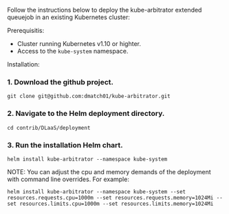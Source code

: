 Follow the instructions below to deploy the kube-arbitrator extended queuejob in an existing Kubernetes cluster:

Prerequisitis:
- Cluster running Kubernetes v1.10 or highter.
- Access to the `kube-system` namespace.

Installation:
### 1. Download the github project.
```
git clone git@github.com:dmatch01/kube-arbitrator.git
```
### 2. Navigate to the Helm deployment directory.
```
cd contrib/DLaaS/deployment
```
### 3. Run the installation Helm chart.

```
helm install kube-arbitrator --namespace kube-system
```
NOTE: You can adjust the cpu and memory demands of the deployment with command line overrides.  For example:
```
helm install kube-arbitrator --namespace kube-system --set resources.requests.cpu=1000m --set resources.requests.memory=1024Mi --set resources.limits.cpu=1000m --set resources.limits.memory=1024Mi
```